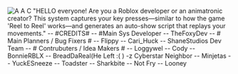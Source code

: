 ![A A C](https://github.com/user-attachments/assets/775394f5-3684-4f81-b20f-08bb826cd13f)
"HELLO everyone! Are you a Roblox developer or an animatronic creator? This system captures your key presses—similar to how the game 'Reel to Reel' works—and generates an 
auto-show script that replays your movements."
-- #CREDITS#
--  #Main Sys Developer
--   TheFoxyDev
-- # Main Planners / Bug Fixers #
-- 	 Flippy
--	 Cari_Huck
-- 	 ShaneStudios Dev Team
-- # Contrubuters / Idea Makers #
--  	Loggywel
-- 		Cody
-- 		BonnieRBLX
-- 		BreadDaReal(He Left :( )
-z    Cyberstar Neighbor
-- 		Minjetas
--	  YuckESneeze
--    Toadster
--    Sharkbite
--    Not Fry
--    Looney
